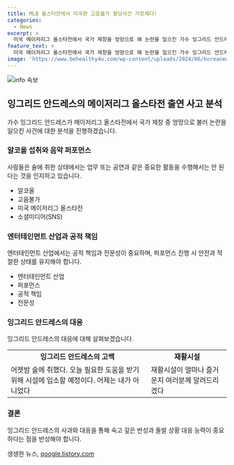 ```yaml
---
title: MLB 올스타전에서 미국판 고음불가 황당사건 가로채다!
categories:
  - News
excerpt: >
  미국 메이저리그 올스타전에서 국가 제창을 엉망으로 해 논란을 일으킨 가수 잉그리드 안드레스가 술에 취해 능력을 잃었다고 밝혀 사과하며 입소한다고 발표했다. 고음 미스와 가사 불안 등의 실수로 외신과 팬들의 비난을 받았고, 이에 대한 후속 조치로 자신의 실수를 인정하고 재활시설에서 치유를 받겠다는 메시지를 전했다.
feature_text: >
  미국 메이저리그 올스타전에서 국가 제창을 엉망으로 해 논란을 일으킨 가수 잉그리드 안드레스가 술에 취해 능력을 잃었다고 밝혀 사과하며 입소한다고 발표했다. 고음 미스와 가사 불안 등의 실수로 외신과 팬들의 비난을 받았고, 이에 대한 후속 조치로 자신의 실수를 인정하고 재활시설에서 치유를 받겠다는 메시지를 전했다.
image: 'https://www.behealthy4u.com/wp-content/uploads/2024/06/koreanews.jpg'
---
```


<p><img src="https://www.behealthy4u.com/wp-content/uploads/2024/06/koreanews.jpg" alt="info 속보" /></p>

<h2 data-ke-size="size26">잉그리드 안드레스의 메이저리그 올스타전 출연 사고 분석</h2>

<p data-ke-size="size16">가수 잉그리드 안드레스가 메이저리그 올스타전에서 국가 제창 중 엉망으로 불러 논란을 일으킨 사건에 대한 분석을 진행하겠습니다. </p>

<h3>알코올 섭취와 음악 퍼포먼스</h3>

<p data-ke-size="size16">사람들은 술에 취한 상태에서는 업무 또는 공연과 같은 중요한 활동을 수행해서는 안 된다는 것을 인지하고 있습니다.</p>

<ul>
  <li>알코올 </li>
  <li>고음불가</li>
  <li>미국 메이저리그 올스타전</li>
  <li>소셜미디어(SNS)</li>
</ul>

<h3>엔터테인먼트 산업과 공적 책임</h3>

<p data-ke-size="size16">엔터테인먼트 산업에서는 공적 책임과 전문성이 중요하며, 퍼포먼스 진행 시 안전과 적절한 상태를 유지해야 합니다.</p>

<ul>
  <li>엔터테인먼트 산업</li>
  <li>퍼포먼스</li>
  <li>공적 책임</li>
  <li>전문성</li>
</ul>

<h3>잉그리드 안드레스의 대응</h3>

<p data-ke-size="size16">잉그리드 안드레스의 대응에 대해 살펴보겠습니다.</p>

<table>
  <tr>
    <td style="text-align: center; height: 17px;"><b>잉그리드 안드레스의 고백</b></td>
    <td style="text-align: center; height: 17px;"><b>재활시설</b></td>
  </tr>
  <tr>
    <td>어젯밤 술에 취했다. 오늘 필요한 도움을 받기 위해 시설에 입소할 예정이다. 어제는 내가 아니었다</td>
    <td>재활시설이 얼마나 즐거운지 여러분께 알려드리겠다</td>
  </tr>
</table>

<h3>결론</h3>

<p data-ke-size="size16">잉그리드 안드레스의 사과와 대응을 통해 숙고 깊은 반성과 돌발 상황 대응 능력이 중요하다는 점을 반성해야 합니다. </p>
생생한 뉴스, <a href="https://qoogle.tistory.com" rel="dofollow">qoogle.tistory.com</a>



